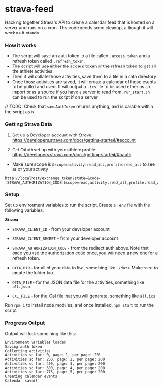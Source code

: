 # strava-feed

Hacking together Strava's API to create a calendar feed that is hosted on a server and runs on a cron. This code needs some cleanup, although it will work as it stands.

### How it works
* The script will save an auth token to a file called `.access_token` and a refresh token called `.refresh_token`. 
* The script will use either the access token or the refresh token to get all the athlete activities
* Then it will collate those activities, save them to a file in a data directory
* Once those activities are saved, it will create a calendar of those events to be pulled and used. It will output a `.ics` file to be used either as an import or as a source if you have a server to read from. `run_start.sh` can be used to run the script if on a server.

// TODO: Check that `saveAuthToken` returns anything, and is callable within the script as is

### Getting Strava Data

1. Set up a Developer account with Strava: https://developers.strava.com/docs/getting-started/#account

2. Get OAuth set up with your athlete profile: https://developers.strava.com/docs/getting-started/#oauth
* Make sure scope is `&scope=activity:read_all,profile:read_all` to see all of your activity

```
http://localhost/exchange_token?state=&code=[STRAVA_AUTHORIZATION_CODE]&scope=read,activity:read_all,profile:read_all
```

### Setup

Set up environment variables to run the script. Create a `.env` file with the following variables:

**Strava**
* `STRAVA_CLIENT_ID` - from your developer account
* `STRAVA_CLIENT_SECRET` - from your developer account
* `STRAVA_AUTHORIZATION_CODE` - from the redirect auth above. Note that once you use the authorization code once, you will need a new one for a refresh token.

* `DATA_DIR` - for all of your data to live, something like `./data`. Make sure to create the folder too.
* `DATA_FILE` - for the JSON data file for the activities, something like `all.json`
* `CAL_FILE` - for the iCal file that you will generate, something like `all.ics`

Run `npm i` to install node modules, and once installed, `npm start` to run the script.

### Progress Output

Output will look something like this:

```
Environment variables loaded
Saving auth token
Collecting activities
Activities so far: 0, page: 1, per page: 200
Activities so far: 200, page: 2, per page: 200
Activities so far: 400, page: 3, per page: 200
Activities so far: 600, page: 4, per page: 200
Activities so far: 773, page: 5, per page: 200
Creating calendar events
Calendar saved!
```
